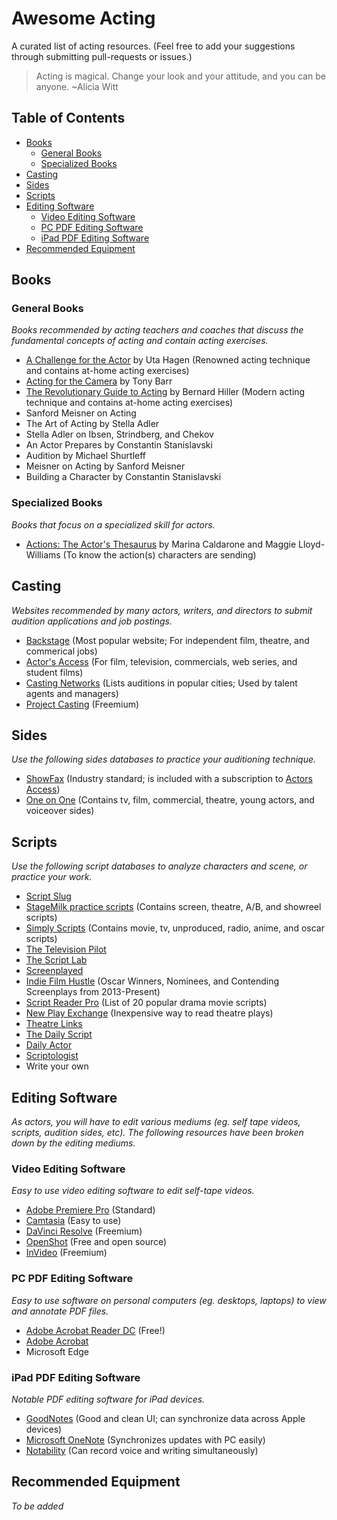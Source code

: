 # Awesome Acting
A curated list of acting resources. (Feel free to add your suggestions through submitting pull-requests or issues.)

> Acting is magical. Change your look and your attitude, and you can be anyone. ~Alicia Witt

## Table of Contents
- [Books](#books)
    - [General Books](#general-books)
    - [Specialized Books](#specialized-books)
- [Casting](#casting)
- [Sides](#sides)
- [Scripts](#scripts)
- [Editing Software](#editing-software)
    - [Video Editing Software](#video-editing-software)
    - [PC PDF Editing Software](#pc-pdf-editing-software)
    - [iPad PDF Editing Software](#ipad-pdf-editing-software)
- [Recommended Equipment](#recommended-equipment)


## Books
### General Books
_Books recommended by acting teachers and coaches that discuss the fundamental concepts of acting and contain acting exercises._
- [A Challenge for the Actor](https://www.amazon.com/Challenge-Actor-Uta-Hagen/dp/0684190400) by Uta Hagen (Renowned acting technique and contains at-home acting exercises)
- [Acting for the Camera](https://www.amazon.com/Acting-Camera-Revised-Tony-Barr/dp/0060928190) by Tony Barr
- [The Revolutionary Guide to Acting](https://www.amazon.com/Revolutionary-Guide-Acting-Transformational-Achieving/dp/1637742207) by Bernard Hiller (Modern acting technique and contains at-home acting exercises)
- Sanford Meisner on Acting
- The Art of Acting by Stella Adler
- Stella Adler on Ibsen, Strindberg, and Chekov
- An Actor Prepares by Constantin Stanislavski
- Audition by Michael Shurtleff
- Meisner on Acting by Sanford Meisner
- Building a Character by Constantin Stanislavski

[comment]: <> (Stella Adler)
[comment]: <> (Lee Strausberg)
[comment]: <> (Constantin Stanislavski)
[comment]: <> (Constantin Stanislavski books)

### Specialized Books
_Books that focus on a specialized skill for actors._
- [Actions: The Actor's Thesaurus](https://www.amazon.com/Actions-Actors-Thesaurus-Marina-Caldarone/dp/0896762521) by Marina Caldarone and Maggie Lloyd-Williams (To know the action(s) characters are sending)


## Casting
_Websites recommended by many actors, writers, and directors to submit audition applications and job postings._
- [Backstage](http://www.backstage.com/) (Most popular website; For independent film, theatre, and commerical jobs)
- [Actor's Access](http://www.actorsaccess.com/) (For film, television, commercials, web series, and student films)
- [Casting Networks](http://www.castingnetworks.com/) (Lists auditions in popular cities; Used by talent agents and managers)
- [Project Casting](https://www.projectcasting.com/) (Freemium)

## Sides
_Use the following sides databases to practice your auditioning technique._
- [ShowFax](https://showfax.com/) (Industry standard; is included with a subscription to [Actors Access](https://actorsaccess.com/))
- [One on One](https://www.oneononenyc.com/actors/stocksides) (Contains tv, film, commercial, theatre, young actors, and voiceover sides)

## Scripts
_Use the following script databases to analyze characters and scene, or practice your work._
- [Script Slug](https://www.scriptslug.com/)
- [StageMilk practice scripts](https://www.stagemilk.com/practice-scripts-for-actors/) (Contains screen, theatre, A/B, and showreel scripts)
- [Simply Scripts](https://www.simplyscripts.com/) (Contains movie, tv, unproduced, radio, anime, and oscar scripts)
- [The Television Pilot](https://thetelevisionpilot.com/)
- [The Script Lab](https://thescriptlab.com/)
- [Screenplayed](https://screenplayed.com/)
- [Indie Film Hustle](https://indiefilmhustle.com/free-screenplays-download/) (Oscar Winners, Nominees, and Contending Screenplays from 2013-Present)
- [Script Reader Pro](https://scriptreaderpro.com/drama-script-examples) (List of 20 popular drama movie scripts)
- [New Play Exchange](https://newplayexchange.org) (Inexpensive way to read theatre plays)
- [Theatre Links](https://threatrelinks.com/)
- [The Daily Script](https://www.dailyscript.com/index.html)
- [Daily Actor](https://www.dailyactor.com/screenplays/)
- [Scriptologist](http://www.scriptologist.com/Directory/Filmmaking/Screenplays/screenplays.html)
- Write your own


## Editing Software
_As actors, you will have to edit various mediums (eg. self tape videos, scripts, audition sides, etc). The following resources have been broken down by the editing mediums._

### Video Editing Software
_Easy to use video editing software to edit self-tape videos._
- [Adobe Premiere Pro](https://www.adobe.com/products/premiere.html) (Standard)
- [Camtasia](https://www.techsmith.com/video-editor.html) (Easy to use)
- [DaVinci Resolve](https://www.blackmagicdesign.com/products/davinciresolve) (Freemium)
- [OpenShot](https://www.openshot.org/) (Free and open source)
- [InVideo](https://invideo.io/) (Freemium)

### PC PDF Editing Software
_Easy to use software on personal computers (eg. desktops, laptops) to view and annotate PDF files._
- [Adobe Acrobat Reader DC](https://get.adobe.com/reader/) (Free!)
- [Adobe Acrobat](https://acrobat.adobe.com/us/en/)
- Microsoft Edge

### iPad PDF Editing Software
_Notable PDF editing software for iPad devices._
- [GoodNotes](https://apps.apple.com/us/app/goodnotes-5/id1444383602) (Good and clean UI; can synchronize data across Apple devices)
- [Microsoft OneNote](https://apps.apple.com/us/app/microsoft-onenote/id410395246) (Synchronizes updates with PC easily)
- [Notability](https://apps.apple.com/us/app/notability-note-taking/id360593530) (Can record voice and writing simultaneously)



[comment]: <> (- [Working with Actors & Non-Actors in Video Production] https://www.linkedin.com/learning/working-with-actors-non-actors-in-video-production?src=aff-ref&trk=aff-ir_progid.8005_partid.158101_sid._adid.449670&clickid=2O1UUA2q3xyPR5lTCnwEzVSsUkFwSMT5sSEhzY0&mcid=6851962469594763264&irgwc=1 on Linkedin)


## Recommended Equipment
_To be added_


[comment]: <> (Resources used to make this)
[comment]: <> (https://www.markdownguide.org/basic-syntax/)
[comment]: <> (https://www.linkedin.com/pulse/how-actors-can-stay-productive-during-strike-zach-gray)
[comment]: <> ()
[comment]: <> (https://www.cityheadshots.com/blog/websites-for-acting)
[comment]: <> (^For casting websites)
[comment]: <> (https://www.reddit.com/r/Screenwriting/comments/hvreh/the_rscreenwriting_guide_to_finding_scripts_online/)
[comment]: <> (^resources for more script websites)
[comment]: <> (Check out https://scripts-onscreen.com/movie/girl-interrupted-script-links/ to see  other general websites to find script PDFs)
[comment]: <> (Check out https://www.cityheadshots.com/blog/acting-sides to see  other websites to find sides)
